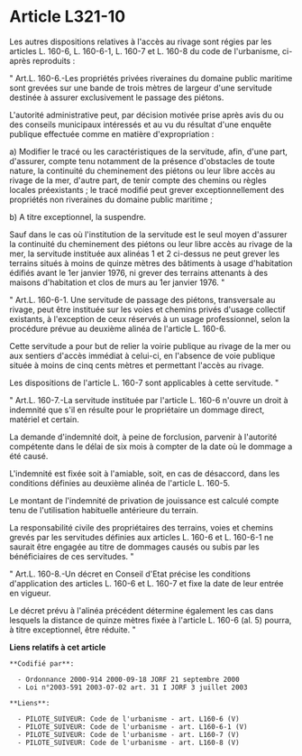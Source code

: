 # Article L321-10

Les autres dispositions relatives à l'accès au rivage sont régies par les articles L. 160-6, L. 160-6-1, L. 160-7 et L. 160-8
du code de l'urbanisme, ci-après reproduits : 

" Art.L. 160-6.-Les propriétés privées riveraines du domaine public maritime sont grevées sur une bande de trois mètres de
largeur d'une servitude destinée à assurer exclusivement le passage des piétons.

L'autorité administrative peut, par décision motivée prise après avis du ou des conseils municipaux intéressés et au vu du
résultat d'une enquête publique effectuée comme en matière d'expropriation : 

a) Modifier le tracé ou les caractéristiques de la servitude, afin, d'une part, d'assurer, compte tenu notamment de la
présence d'obstacles de toute nature, la continuité du cheminement des piétons ou leur libre accès au rivage de la mer,
d'autre part, de tenir compte des chemins ou règles locales préexistants ; le tracé modifié peut grever exceptionnellement
des propriétés non riveraines du domaine public maritime ; 

b) A titre exceptionnel, la suspendre. 

Sauf dans le cas où l'institution de la servitude est le seul moyen d'assurer la continuité du cheminement des piétons ou
leur libre accès au rivage de la mer, la servitude instituée aux alinéas 1 et 2 ci-dessus ne peut grever les terrains situés
à moins de quinze mètres des bâtiments à usage d'habitation édifiés avant le 1er janvier 1976, ni grever des terrains
attenants à des maisons d'habitation et clos de murs au 1er janvier 1976. " 

" Art.L. 160-6-1. Une servitude de passage des piétons, transversale au rivage, peut être instituée sur les voies et chemins
privés d'usage collectif existants, à l'exception de ceux réservés à un usage professionnel, selon la procédure prévue au
deuxième alinéa de l'article L. 160-6. 

Cette servitude a pour but de relier la voirie publique au rivage de la mer ou aux sentiers d'accès immédiat à celui-ci, en
l'absence de voie publique située à moins de cinq cents mètres et permettant l'accès au rivage. 

Les dispositions de l'article L. 160-7 sont applicables à cette servitude. " 

" Art.L. 160-7.-La servitude instituée par l'article L. 160-6 n'ouvre un droit à indemnité que s'il en résulte pour le
propriétaire un dommage direct, matériel et certain. 

La demande d'indemnité doit, à peine de forclusion, parvenir à l'autorité compétente dans le délai de six mois à compter de
la date où le dommage a été causé.

L'indemnité est fixée soit à l'amiable, soit, en cas de désaccord, dans les conditions définies au deuxième alinéa de
l'article L. 160-5. 

Le montant de l'indemnité de privation de jouissance est calculé compte tenu de l'utilisation habituelle antérieure du
terrain. 

La responsabilité civile des propriétaires des terrains, voies et chemins grevés par les servitudes définies aux articles L.
160-6 et L. 160-6-1 ne saurait être engagée au titre de dommages causés ou subis par les bénéficiaires de ces servitudes. " 

" Art.L. 160-8.-Un décret en Conseil d'Etat précise les conditions d'application des articles L. 160-6 et L. 160-7 et fixe la
date de leur entrée en vigueur. 

Le décret prévu à l'alinéa précédent détermine également les cas dans lesquels la distance de quinze mètres fixée à l'article
L. 160-6 (al. 5) pourra, à titre exceptionnel, être réduite. "

**Liens relatifs à cet article**

	**Codifié par**:

	  - Ordonnance 2000-914 2000-09-18 JORF 21 septembre 2000
	  - Loi n°2003-591 2003-07-02 art. 31 I JORF 3 juillet 2003

	**Liens**:

	  - PILOTE_SUIVEUR: Code de l'urbanisme - art. L160-6 (V)
	  - PILOTE_SUIVEUR: Code de l'urbanisme - art. L160-6-1 (V)
	  - PILOTE_SUIVEUR: Code de l'urbanisme - art. L160-7 (V)
	  - PILOTE_SUIVEUR: Code de l'urbanisme - art. L160-8 (V)

